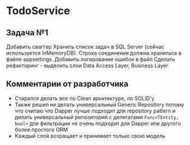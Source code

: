 # TodoService
## Задача №1

Добавить сваггер
Хранить список задач в SQL Server (сейчас используется InMemoryDB). Строка соединения должна храниться в файле appsettings.
Добавить логирование ошибок в файл
Сделать рефакторинг - выделить слои Data Access Layer, Business Layer

## Комментарии от разработчика
* Старался делать все по Clean архитектуре, по SOLID'у
* Также решил не делать универсальный Generic Repository потому что считаю что Dapper лучше подходит для repository pattern и делать универсальный репозиторий с делегатами `Func<TEntity, bool>` для фильтрации не очень подходит для Dapper или другого более простого ORM
* Каждый слой возращает и принимает только свою модель
